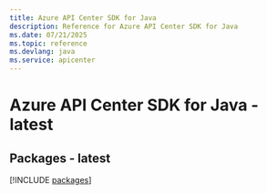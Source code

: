 ```yaml
---
title: Azure API Center SDK for Java
description: Reference for Azure API Center SDK for Java
ms.date: 07/21/2025
ms.topic: reference
ms.devlang: java
ms.service: apicenter
---
```

# Azure API Center SDK for Java - latest
## Packages - latest
[!INCLUDE [packages](api-center-index.md)]